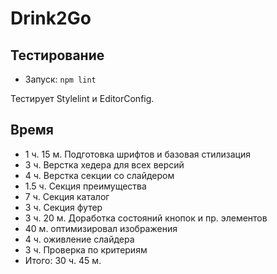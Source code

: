 # Drink2Go
## Тестирование


- Запуск: `npm lint`

Тестирует Stylelint и EditorConfig.

## Время

- 1 ч. 15 м. Подготовка шрифтов и базовая стилизация
- 3 ч. Верстка хедера для всех версий
- 4 ч. Верстка секции со слайдером
- 1.5 ч. Секция преимущества
- 7 ч. Секция каталог
- 3 ч. Секция футер
- 3 ч. 20 м. Доработка состояний кнопок и пр. элементов
- 40 м. оптимизировал изображения
- 4 ч. оживление слайдера
- 3 ч. Проверка по критериям
- Итого: 30 ч. 45 м.
